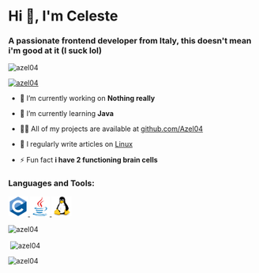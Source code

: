 
<h1 align="left">Hi 👋, I'm Celeste</h1>
<h3 align="left">A passionate frontend developer from Italy, this doesn't mean i'm good at it (I suck lol)</h3>

<p align="left"> <img src="https://komarev.com/ghpvc/?username=azel04&label=Profile%20views&color=0e75b6&style=flat" alt="azel04" /> </p>

<p align="left"> <a href="https://github.com/ryo-ma/github-profile-trophy"><img src="https://github-profile-trophy.vercel.app/?username=azel04" alt="azel04" /></a> </p>

- 🔭 I’m currently working on **Nothing really**

- 🌱 I’m currently learning **Java**

- 👨‍💻 All of my projects are available at [github.com/Azel04](github.com/Azel04)

- 📝 I regularly write articles on [Linux](Linux)

- ⚡ Fun fact **i have 2 functioning brain cells**

<h3 align="left">Languages and Tools:</h3>
<p align="left"> <a href="https://www.cprogramming.com/" target="_blank" rel="noreferrer"> <img src="https://raw.githubusercontent.com/devicons/devicon/master/icons/c/c-original.svg" alt="c" width="40" height="40"/> </a> <a href="https://www.java.com" target="_blank" rel="noreferrer"> <img src="https://raw.githubusercontent.com/devicons/devicon/master/icons/java/java-original.svg" alt="java" width="40" height="40"/> </a> <a href="https://www.linux.org/" target="_blank" rel="noreferrer"> <img src="https://raw.githubusercontent.com/devicons/devicon/master/icons/linux/linux-original.svg" alt="linux" width="40" height="40"/> </a> </p>

<p><img align="center" src="https://github-readme-stats.vercel.app/api/top-langs?username=azel04&show_icons=true&locale=en&layout=compact" alt="azel04" /></p>

<p>&nbsp;<img align="center" src="https://github-readme-stats.vercel.app/api?username=azel04&show_icons=true&locale=en" alt="azel04" /></p>

<p><img align="left" src="https://github-readme-streak-stats.herokuapp.com/?user=azel04&" alt="azel04" /></p>

